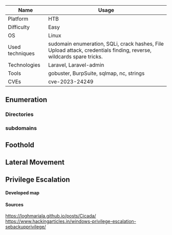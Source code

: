 | Name            | Usage                                                                                                                |
| --------------- | -------------------------------------------------------------------------------------------------------------------- |
| Platform        | HTB                                                                                                                  |
| Difficulty      | Easy                                                                                                                 |
| OS              | Linux                                                                                                                |
| Used techniques | sudomain enumeration,  SQLi, crack hashes, File Upload attack, credentials finding, reverse, wildcards spare tricks. |
| Technologies    | Laravel, Laravel-admin                                                                                               |
| Tools           | gobuster,  BurpSuite, sqlmap, nc, strings                                                                            |
| CVEs            | cve-2023-24249                                                                                                       |

## Enumeration





### Directories





### subdomains



## Foothold




## Lateral Movement




## Privilege Escalation




#### Developed map



#### Sources
https://loghmariala.github.io/posts/Cicada/
https://www.hackingarticles.in/windows-privilege-escalation-sebackupprivilege/